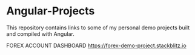 # Angular-Projects
This repository contains links to some of my personal demo projects built and compiled with Angular.

FOREX ACCOUNT DASHBOARD
https://forex-demo-project.stackblitz.io


